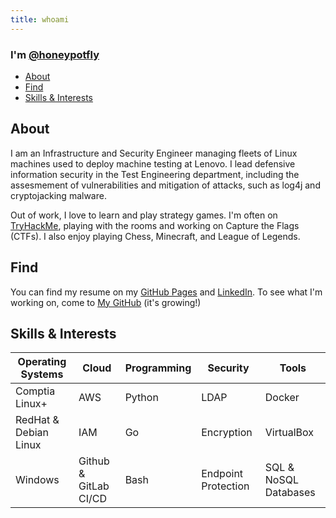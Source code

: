 ```yaml
---
title: whoami
---
```


### I'm [@honeypotfly](https://github.com/honeypotfly)

- [About](#about)
- [Find](#find)
- [Skills & Interests](#skills-&-interests)

## About
I am an Infrastructure and Security Engineer managing fleets of Linux machines used to deploy machine testing at Lenovo. I lead defensive information security in the Test Engineering department, including the assesmement of vulnerabilities and mitigation of attacks, such as log4j and cryptojacking malware.

Out of work, I love to learn and play strategy games. I'm often on [TryHackMe](https://tryhackme.com/p/honeypotfly), playing with the rooms and working on Capture the Flags (CTFs). I also enjoy playing Chess, Minecraft, and League of Legends.

## Find
You can find my resume on my [GitHub Pages](https://honeypotfly.github.io/Resume/) and [LinkedIn](https://www.linkedin.com/in/tarik-dahnoun-innovate/). To see what I'm working on, come to [My GitHub](https://github.com/honeypotfly) (it's growing!)

## Skills & Interests

| Operating Systems              | Cloud                 | Programming           | Security              | Tools                 |   
| -------------------------------| ----------------------| ----------------------| ----------------------| ----------------------|
| Comptia Linux+                 | AWS                   | Python                | LDAP                  | Docker                |
| RedHat & Debian Linux          | IAM                   | Go                    | Encryption            | VirtualBox            |
| Windows                        | Github & GitLab CI/CD | Bash                  | Endpoint Protection   | SQL & NoSQL Databases |
